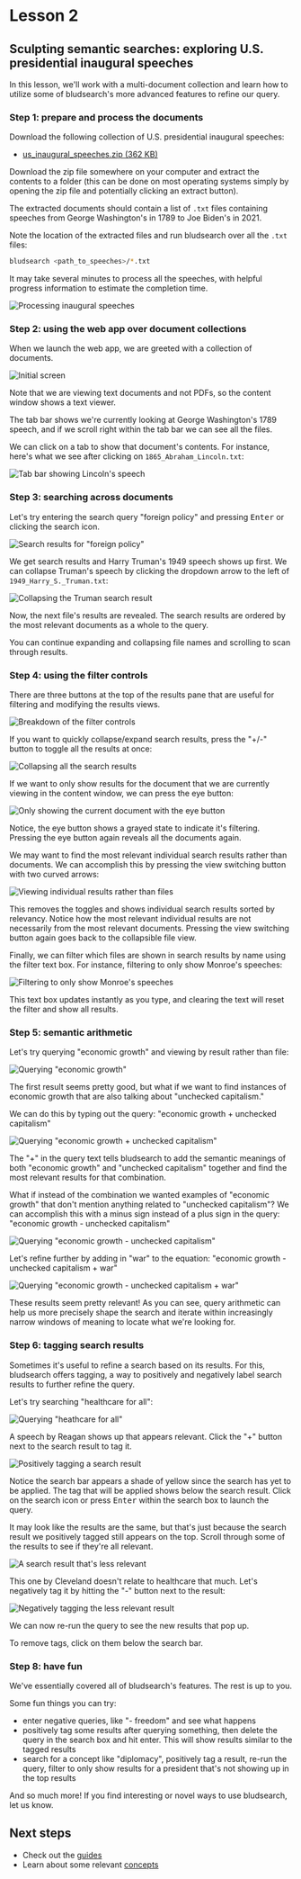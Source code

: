 # Lesson 2

## Sculpting semantic searches: exploring U.S. presidential inaugural speeches

In this lesson, we'll work with a multi-document collection and learn how to utilize some of bludsearch's more advanced features to refine our query.

### Step 1: prepare and process the documents

Download the following collection of U.S. presidential inaugural speeches:

- [us_inaugural_speeches.zip (362 KB)](https://github.com/freedmand/bludsearch/raw/main/docs/example_docs/us_inaugural_speeches.zip)

Download the zip file somewhere on your computer and extract the contents to a folder (this can be done on most operating systems simply by opening the zip file and potentially clicking an extract button).

The extracted documents should contain a list of `.txt` files containing speeches from George Washington's in 1789 to Joe Biden's in 2021.

Note the location of the extracted files and run bludsearch over all the `.txt` files:

```sh
bludsearch <path_to_speeches>/*.txt
```

It may take several minutes to process all the speeches, with helpful progress information to estimate the completion time.

![Processing inaugural speeches](img/inaugural_speeches_processing.png)

### Step 2: using the web app over document collections

When we launch the web app, we are greeted with a collection of documents.

![Initial screen](img/inaugural_speeches_initial_screen.png)

Note that we are viewing text documents and not PDFs, so the content window shows a text viewer.

The tab bar shows we're currently looking at George Washington's 1789 speech, and if we scroll right within the tab bar we can see all the files.

We can click on a tab to show that document's contents. For instance, here's what we see after clicking on `1865_Abraham_Lincoln.txt`:

![Tab bar showing Lincoln's speech](img/inaugural_speeches_tab_bar.jpg)

### Step 3: searching across documents

Let's try entering the search query "foreign policy" and pressing <kbd>Enter</kbd> or clicking the search icon.

![Search results for "foreign policy"](img/inaugural_speeches_search_results.png)

We get search results and Harry Truman's 1949 speech shows up first. We can collapse Truman's speech by clicking the dropdown arrow to the left of `1949_Harry_S._Truman.txt`:

![Collapsing the Truman search result](img/inaugural_speeches_collapsing_result.png)

Now, the next file's results are revealed. The search results are ordered by the most relevant documents as a whole to the query.

You can continue expanding and collapsing file names and scrolling to scan through results.

### Step 4: using the filter controls

There are three buttons at the top of the results pane that are useful for filtering and modifying the results views.

![Breakdown of the filter controls](img/button_breakdown.png)

If you want to quickly collapse/expand search results, press the "+/-" button to toggle all the results at once:

![Collapsing all the search results](img/inaugural_speeches_collapsed.png)

If we want to only show results for the document that we are currently viewing in the content window, we can press the eye button:

![Only showing the current document with the eye button](img/inaugural_speeches_eye_button.png)

Notice, the eye button shows a grayed state to indicate it's filtering. Pressing the eye button again reveals all the documents again.

We may want to find the most relevant individual search results rather than documents. We can accomplish this by pressing the view switching button with two curved arrows:

![Viewing individual results rather than files](img/inaugural_speeches_switch_views.png)

This removes the toggles and shows individual search results sorted by relevancy. Notice how the most relevant individual results are not necessarily from the most relevant documents. Pressing the view switching button again goes back to the collapsible file view.

Finally, we can filter which files are shown in search results by name using the filter text box. For instance, filtering to only show Monroe's speeches:

![Filtering to only show Monroe's speeches](img/inaugural_speeches_filter_files.png)

This text box updates instantly as you type, and clearing the text will reset the filter and show all results.

### Step 5: semantic arithmetic

Let's try querying "economic growth" and viewing by result rather than file:

![Querying "economic growth"](img/inaugural_speeches_economic_growth.png)

The first result seems pretty good, but what if we want to find instances of economic growth that are also talking about "unchecked capitalism."

We can do this by typing out the query: "economic growth + unchecked capitalism"

![Querying "economic growth + unchecked capitalism"](img/inaugural_speeches_economic_growth_unchecked_capitalism.png)

The "+" in the query text tells bludsearch to add the semantic meanings of both "economic growth" and "unchecked capitalism" together and find the most relevant results for that combination.

What if instead of the combination we wanted examples of "economic growth" that don't mention anything related to "unchecked capitalism"? We can accomplish this with a minus sign instead of a plus sign in the query: "economic growth - unchecked capitalism"

![Querying "economic growth - unchecked capitalism"](img/inaugural_speeches_economic_growth_minus_unchecked_capitalism.png)

Let's refine further by adding in "war" to the equation: "economic growth - unchecked capitalism + war"

![Querying "economic growth - unchecked capitalism + war"](img/inaugural_speeches_economic_capitalism_war.png)

These results seem pretty relevant! As you can see, query arithmetic can help us more precisely shape the search and iterate within increasingly narrow windows of meaning to locate what we're looking for.

### Step 6: tagging search results

Sometimes it's useful to refine a search based on its results. For this, bludsearch offers tagging, a way to positively and negatively label search results to further refine the query.

Let's try searching "healthcare for all":

![Querying "heathcare for all"](img/inaugural_speeches_healthcare_for_all.png)

A speech by Reagan shows up that appears relevant. Click the "+" button next to the search result to tag it.

![Positively tagging a search result](img/inaugural_speeches_positive_tag.png)

Notice the search bar appears a shade of yellow since the search has yet to be applied. The tag that will be applied shows below the search result. Click on the search icon or press <kbd>Enter</kbd> within the search box to launch the query.

It may look like the results are the same, but that's just because the search result we positively tagged still appears on the top. Scroll through some of the results to see if they're all relevant.

![A search result that's less relevant](img/inaugural_speeches_cleveland_healthcare.png)

This one by Cleveland doesn't relate to healthcare that much. Let's negatively tag it by hitting the "-" button next to the result:

![Negatively tagging the less relevant result](img/inaugural_speeches_healthcare_plus_minus.png)

We can now re-run the query to see the new results that pop up.

To remove tags, click on them below the search bar.

### Step 8: have fun

We've essentially covered all of bludsearch's features. The rest is up to you.

Some fun things you can try:

- enter negative queries, like "- freedom" and see what happens
- positively tag some results after querying something, then delete the query in the search box and hit enter. This will show results similar to the tagged results
- search for a concept like "diplomacy", positively tag a result, re-run the query, filter to only show results for a president that's not showing up in the top results

And so much more! If you find interesting or novel ways to use bludsearch, let us know.

## Next steps

- Check out the [guides](guides.md)
- Learn about some relevant [concepts](concepts.md)
